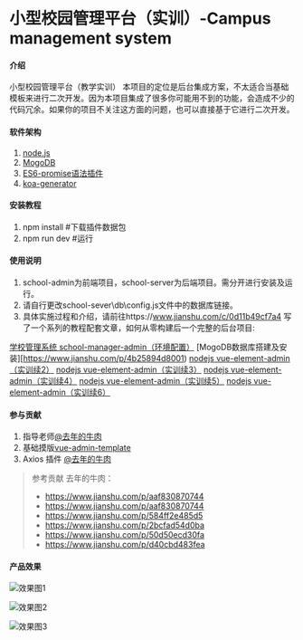 # 小型校园管理平台（实训）-Campus management system

#### 介绍
小型校园管理平台（教学实训）
本项目的定位是后台集成方案，不太适合当基础模板来进行二次开发。因为本项目集成了很多你可能用不到的功能，会造成不少的代码冗余。如果你的项目不关注这方面的问题，也可以直接基于它进行二次开发。

#### 软件架构

1.  [node.js](https://nodejs.org/en/)
2.  [MogoDB](https://www.mongodb.com/)
3.  [ES6-promise语法插件](https://es6.ruanyifeng.com/)
4.  [koa-generator](https://links.jianshu.com/go?to=https%3A%2F%2Fgithub.com%2FPanJiaChen%2Fvue-admin-template)

#### 安装教程

1.  npm install    #下载插件数据包
2.  npm run dev    #运行

#### 使用说明

1.  school-admin为前端项目，school-server为后端项目。需分开进行安装及运行。
2.  请自行更改school-sever\db\config.js文件中的数据库链接。
3.  具体实施过程和介绍，请前往https://www.jianshu.com/c/0d11b49cf7a4
写了一个系列的教程配套文章，如何从零构建后一个完整的后台项目:

[学校管理系统 school-manager-admin（环境配置）](https://www.jianshu.com/p/fdc82b41902b)
[MogoDB数据库搭建及安装][https://www.jianshu.com/p/4b25894d8001)
[nodejs vue-element-admin（实训续2）](https://www.jianshu.com/p/15f16728534d)
[nodejs vue-element-admin（实训续3）]([https://www.jianshu.com/p/56acb5224e2a)
[nodejs vue-element-admin（实训续4）](https://www.jianshu.com/p/d346d8d48645)
[nodejs vue-element-admin（实训续5）]()
[nodejs vue-element-admin（实训续6）]()

#### 参与贡献

1.  指导老师[@去年的牛肉](https://www.jianshu.com/u/b7ea376b2dca)
2.  基础摸版[vue-admin-template](https://links.jianshu.com/go?to=https%3A%2F%2Fgithub.com%2FPanJiaChen%2Fvue-admin-template)
2.  Axios 插件 [@去年的牛肉](https://www.jianshu.com/u/b7ea376b2dca)
>参考贡献
>去年的牛肉：
>  - https://www.jianshu.com/p/aaf830870744
>  - https://www.jianshu.com/p/aaf830870744
>  - https://www.jianshu.com/p/584ff2e485d5
>  - https://www.jianshu.com/p/2bcfad54d0ba
>  - https://www.jianshu.com/p/50d50ecd30fa
>  - https://www.jianshu.com/p/d40cbd483fea

#### 产品效果
![效果图1](https://images.gitee.com/uploads/images/2020/1216/120618_47b35372_8450609.png "屏幕截图.png")

![效果图2](https://images.gitee.com/uploads/images/2020/1216/120820_6729bb17_8450609.png "屏幕截图.png")

![效果图3](https://images.gitee.com/uploads/images/2020/1216/120954_395ae14a_8450609.png "屏幕截图.png")

